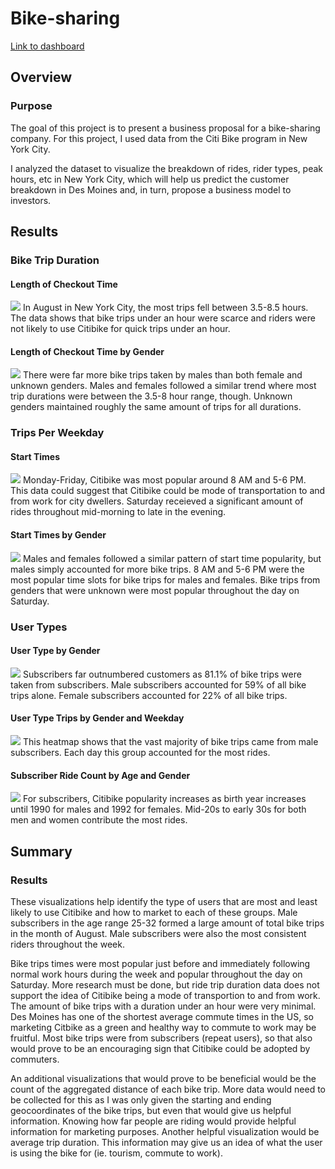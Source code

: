 # Bike-sharing

[Link to dashboard](https://public.tableau.com/app/profile/joey.myers2304/viz/NYCCitibikeAnalysis_16497893342050/NYCCitibikeAnalysis)

## Overview
### Purpose
The goal of this project is to present a business proposal for a bike-sharing company. For this project, I used data from the Citi Bike program in New York City.

I analyzed the dataset to visualize the breakdown of rides, rider types, peak hours, etc  in New York City, which will help us predict the customer breakdown in Des Moines and, in turn, propose a business model to investors.

## Results
### Bike Trip Duration
#### Length of Checkout Time
![](analysis/checkoutTimes.png)
In August in New York City, the most trips fell between 3.5-8.5 hours. The data shows that bike trips under an hour were scarce and riders were not likely to use Citibike for quick trips under an hour.

#### Length of Checkout Time by Gender
![](analysis/checkoutTimesByGender.png)
There were far more bike trips taken by males than both female and unknown genders. Males and females followed a similar trend where most trip durations were between the 3.5-8 hour range, though. Unknown genders maintained roughly the same amount of trips for all durations.

### Trips Per Weekday
#### Start Times
![](analysis/startTimes.png)
Monday-Friday, Citibike was most popular around 8 AM and 5-6 PM. This data could suggest that Citibike could be mode of transportation to and from work for city dwellers. Saturday receieved a significant amount of rides throughout mid-morning to late in the evening.

#### Start Times by Gender
![](analysis/startTimesByGender.png)
Males and females followed a similar pattern of start time popularity, but males simply accounted for more bike trips. 8 AM and 5-6 PM were the most popular time slots for bike trips for males and females. Bike trips from genders that were unknown were most popular throughout the day on Saturday.

### User Types
#### User Type by Gender
![](analysis/userInfo.png)
Subscribers far outnumbered customers as 81.1% of bike trips were taken from subscribers. Male subscribers accounted for 59% of all bike trips alone. Female subscribers accounted for 22% of all bike trips.

#### User Type Trips by Gender and Weekday
![](analysis/userStartTimes.png)
This heatmap shows that the vast majority of bike trips came from male subscribers. Each day this group accounted for the most rides.

#### Subscriber Ride Count by Age and Gender
![](analysis/subscriberInfo.png)
For subscribers, Citibike popularity increases as birth year increases until 1990 for males and 1992 for females. Mid-20s to early 30s for both men and women contribute the most rides.


## Summary
### Results
These visualizations help identify the type of users that are most and least likely to use Citibike and how to market to each of these groups. Male subscribers in the age range 25-32 formed a large amount of total bike trips in the month of August. Male subscribers were also the most consistent riders throughout the week. 

Bike trips times were most popular just before and immediately following normal work hours during the week and popular throughout the day on Saturday. More research must be done, but ride trip duration data does not support the idea of Citibike being a mode of transportion to and from work. The amount of bike trips with a duration under an hour were very minimal. Des Moines has one of the shortest average commute times in the US, so marketing Citbike as a green and healthy way to commute to work may be fruitful. Most bike trips were from subscribers (repeat users), so that also would prove to be an encouraging sign that Citibike could be adopted by commuters.  

An additional visualizations that would prove to be beneficial would be the count of the aggregated distance of each bike trip. More data would need to be collected for this as I was only given the starting and ending geocoordinates of the bike trips, but even that would give us helpful information. Knowing how far people are riding would provide helpful information for marketing purposes. Another helpful visualization would be average trip duration. This information may give us an idea of what the user is using the bike for (ie. tourism, commute to work).